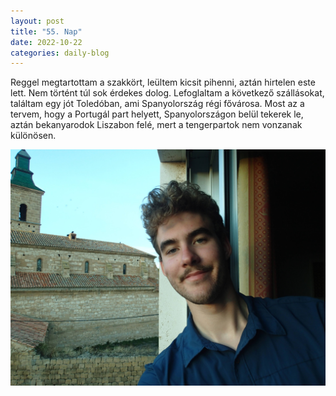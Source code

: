 ```yaml
---
layout: post
title: "55. Nap"
date: 2022-10-22
categories: daily-blog
---
```


Reggel megtartottam a szakkört, leültem kicsit pihenni, aztán hirtelen este lett. Nem történt túl sok érdekes dolog. Lefoglaltam a következő szállásokat, találtam egy jót Toledóban, ami Spanyolország régi fővárosa. Most az a tervem, hogy a Portugál part helyett, Spanyolországon belül tekerek le, aztán bekanyarodok Liszabon felé, mert a tengerpartok nem vonzanak különösen.

![Szelfi](/day55selfie.jpg)
